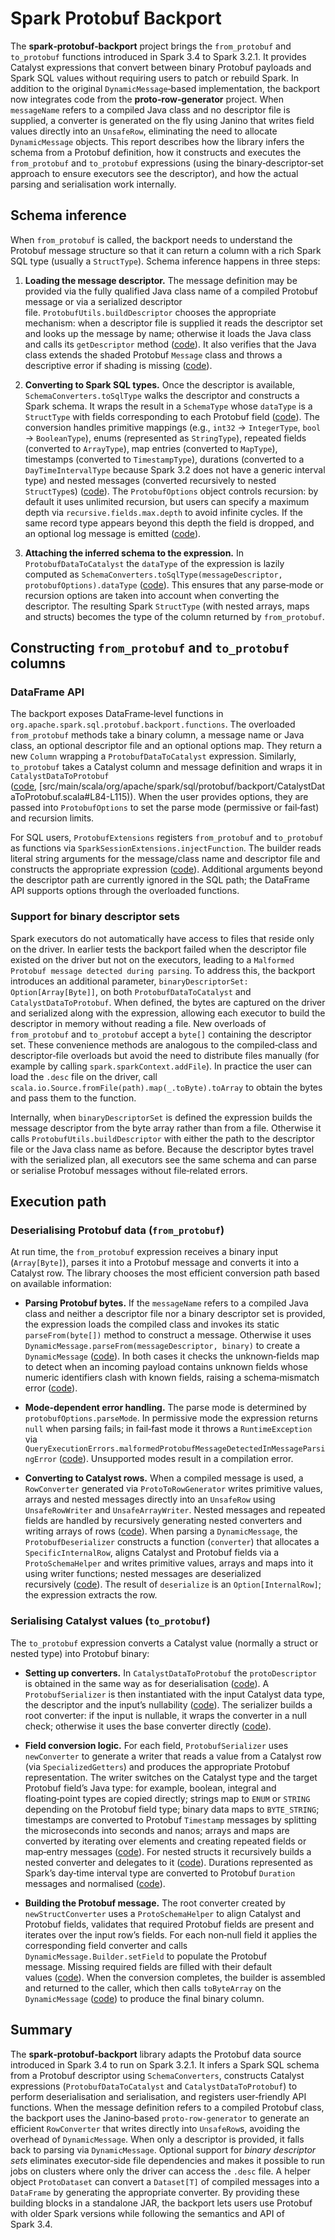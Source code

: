 # Spark Protobuf Backport

The **spark‑protobuf‑backport** project brings the `from_protobuf` and `to_protobuf` functions introduced in Spark 3.4 to Spark 3.2.1. It provides Catalyst expressions that convert between binary Protobuf payloads and Spark SQL values without requiring users to patch or rebuild Spark. In addition to the original `DynamicMessage`‑based implementation, the backport now integrates code from the **proto‑row‑generator** project. When `messageName` refers to a compiled Java class and no descriptor file is supplied, a converter is generated on the fly using Janino that writes field values directly into an `UnsafeRow`, eliminating the need to allocate `DynamicMessage` objects. This report describes how the library infers the schema from a Protobuf definition, how it constructs and executes the `from_protobuf` and `to_protobuf` expressions (using the binary‑descriptor‑set approach to ensure executors see the descriptor), and how the actual parsing and serialisation work internally.

## Schema inference

When `from_protobuf` is called, the backport needs to understand the Protobuf message structure so that it can return a column with a rich Spark SQL type (usually a `StructType`). Schema inference happens in three steps:

1. **Loading the message descriptor.** The message definition may be provided via the fully qualified Java class name of a compiled Protobuf message or via a serialized descriptor file. `ProtobufUtils.buildDescriptor` chooses the appropriate mechanism: when a descriptor file is supplied it reads the descriptor set and looks up the message by name; otherwise it loads the Java class and calls its `getDescriptor` method ([code](core/src/main/scala/org/apache/spark/sql/protobuf/backport/utils/ProtobufUtils.scala#L124-L129)). It also verifies that the Java class extends the shaded Protobuf `Message` class and throws a descriptive error if shading is missing ([code](core/src/main/scala/org/apache/spark/sql/protobuf/backport/utils/ProtobufUtils.scala#L136-L172)).

2. **Converting to Spark SQL types.** Once the descriptor is available, `SchemaConverters.toSqlType` walks the descriptor and constructs a Spark schema. It wraps the result in a `SchemaType` whose `dataType` is a `StructType` with fields corresponding to each Protobuf field ([code](core/src/main/scala/org/apache/spark/sql/protobuf/backport/utils/SchemaConverters.scala#L34-L47)). The conversion handles primitive mappings (e.g., `int32` → `IntegerType`, `bool` → `BooleanType`), enums (represented as `StringType`), repeated fields (converted to `ArrayType`), map entries (converted to `MapType`), timestamps (converted to `TimestampType`), durations (converted to a `DayTimeIntervalType` because Spark 3.2 does not have a generic interval type) and nested messages (converted recursively to nested `StructType`s) ([code](core/src/main/scala/org/apache/spark/sql/protobuf/backport/utils/SchemaConverters.scala#L54-L126)). The `ProtobufOptions` object controls recursion: by default it uses unlimited recursion, but users can specify a maximum depth via `recursive.fields.max.depth` to avoid infinite cycles. If the same record type appears beyond this depth the field is dropped, and an optional log message is emitted ([code](core/src/main/scala/org/apache/spark/sql/protobuf/backport/utils/SchemaConverters.scala#L100-L117)).

3. **Attaching the inferred schema to the expression.** In `ProtobufDataToCatalyst` the `dataType` of the expression is lazily computed as `SchemaConverters.toSqlType(messageDescriptor, protobufOptions).dataType` ([code](core/src/main/scala/org/apache/spark/sql/protobuf/backport/ProtobufDataToCatalyst.scala#L66-L68)). This ensures that any parse‑mode or recursion options are taken into account when converting the descriptor. The resulting Spark `StructType` (with nested arrays, maps and structs) becomes the type of the column returned by `from_protobuf`.

## Constructing `from_protobuf` and `to_protobuf` columns

### DataFrame API

The backport exposes DataFrame‑level functions in `org.apache.spark.sql.protobuf.backport.functions`. The overloaded `from_protobuf` methods take a binary column, a message name or Java class, an optional descriptor file and an optional options map. They return a new `Column` wrapping a `ProtobufDataToCatalyst` expression. Similarly, `to_protobuf` takes a Catalyst column and message definition and wraps it in `CatalystDataToProtobuf` ([code](core/src/main/scala/org/apache/spark/sql/protobuf/backport/CatalystDataToProtobuf.scala#L19-L37), [src/main/scala/org/apache/spark/sql/protobuf/backport/CatalystDataToProtobuf.scala#L84-L115)). When the user provides options, they are passed into `ProtobufOptions` to set the parse mode (permissive or fail‑fast) and recursion limits.

For SQL users, `ProtobufExtensions` registers `from_protobuf` and `to_protobuf` as functions via `SparkSessionExtensions.injectFunction`. The builder reads literal string arguments for the message/class name and descriptor file and constructs the appropriate expression ([code](core/src/main/scala/org/apache/spark/sql/protobuf/backport/ProtobufExtensions.scala#L31-L70)). Additional arguments beyond the descriptor path are currently ignored in the SQL path; the DataFrame API supports options through the overloaded functions.

### Support for binary descriptor sets

Spark executors do not automatically have access to files that reside only on the driver. In earlier tests the backport failed when the descriptor file existed on the driver but not on the executors, leading to a `Malformed Protobuf message detected during parsing`. To address this, the backport introduces an additional parameter, `binaryDescriptorSet: Option[Array[Byte]]`, on both `ProtobufDataToCatalyst` and `CatalystDataToProtobuf`. When defined, the bytes are captured on the driver and serialized along with the expression, allowing each executor to build the descriptor in memory without reading a file. New overloads of `from_protobuf` and `to_protobuf` accept a `byte[]` containing the descriptor set. These convenience methods are analogous to the compiled‑class and descriptor‑file overloads but avoid the need to distribute files manually (for example by calling `spark.sparkContext.addFile`). In practice the user can load the `.desc` file on the driver, call `scala.io.Source.fromFile(path).map(_.toByte).toArray` to obtain the bytes and pass them to the function.

Internally, when `binaryDescriptorSet` is defined the expression builds the message descriptor from the byte array rather than from a file. Otherwise it calls `ProtobufUtils.buildDescriptor` with either the path to the descriptor file or the Java class name as before. Because the descriptor bytes travel with the serialized plan, all executors see the same schema and can parse or serialise Protobuf messages without file‑related errors.

## Execution path

### Deserialising Protobuf data (`from_protobuf`)

At run time, the `from_protobuf` expression receives a binary input (`Array[Byte]`), parses it into a Protobuf message and converts it into a Catalyst row. The library chooses the most efficient conversion path based on available information:

* **Parsing Protobuf bytes.** If the `messageName` refers to a compiled Java class and neither a descriptor file nor a binary descriptor set is provided, the expression loads the compiled class and invokes its static `parseFrom(byte[])` method to construct a message. Otherwise it uses `DynamicMessage.parseFrom(messageDescriptor, binary)` to create a `DynamicMessage` ([code](core/src/main/scala/org/apache/spark/sql/protobuf/backport/ProtobufDataToCatalyst.scala#L168-L177)). In both cases it checks the unknown‑fields map to detect when an incoming payload contains unknown fields whose numeric identifiers clash with known fields, raising a schema‑mismatch error ([code](core/src/main/scala/org/apache/spark/sql/protobuf/backport/ProtobufDataToCatalyst.scala#L185-L194)).

* **Mode‑dependent error handling.** The parse mode is determined by `protobufOptions.parseMode`. In permissive mode the expression returns `null` when parsing fails; in fail‑fast mode it throws a `RuntimeException` via `QueryExecutionErrors.malformedProtobufMessageDetectedInMessageParsingError` ([code](core/src/main/scala/org/apache/spark/sql/protobuf/backport/ProtobufDataToCatalyst.scala#L90-L97)). Unsupported modes result in a compilation error.

* **Converting to Catalyst rows.** When a compiled message is used, a `RowConverter` generated via `ProtoToRowGenerator` writes primitive values, arrays and nested messages directly into an `UnsafeRow` using `UnsafeRowWriter` and `UnsafeArrayWriter`. Nested messages and repeated fields are handled by recursively generating nested converters and writing arrays of rows ([code](core/src/main/scala/fastproto/ProtoToRowGenerator.scala#L70-L102)). When parsing a `DynamicMessage`, the `ProtobufDeserializer` constructs a function (`converter`) that allocates a `SpecificInternalRow`, aligns Catalyst and Protobuf fields via a `ProtoSchemaHelper` and writes primitive values, arrays and maps into it using writer functions; nested messages are deserialized recursively ([code](core/src/main/scala/org/apache/spark/sql/protobuf/backport/ProtobufDeserializer.scala#L68-L141)). The result of `deserialize` is an `Option[InternalRow]`; the expression extracts the row.

### Serialising Catalyst values (`to_protobuf`)

The `to_protobuf` expression converts a Catalyst value (normally a struct or nested type) into Protobuf binary:

* **Setting up converters.** In `CatalystDataToProtobuf` the `protoDescriptor` is obtained in the same way as for deserialisation ([code](core/src/main/scala/org/apache/spark/sql/protobuf/backport/CatalystDataToProtobuf.scala#L46-L53)). A `ProtobufSerializer` is then instantiated with the input Catalyst data type, the descriptor and the input’s nullability ([code](core/src/main/scala/org/apache/spark/sql/protobuf/backport/CatalystDataToProtobuf.scala#L46-L50)). The serializer builds a root converter: if the input is nullable, it wraps the converter in a null check; otherwise it uses the base converter directly ([code](core/src/main/scala/org/apache/spark/sql/protobuf/backport/ProtobufSerializer.scala#L50-L69)).

* **Field conversion logic.** For each field, `ProtobufSerializer` uses `newConverter` to generate a writer that reads a value from a Catalyst row (via `SpecializedGetters`) and produces the appropriate Protobuf representation. The writer switches on the Catalyst type and the target Protobuf field’s Java type: for example, boolean, integral and floating‑point types are copied directly; strings map to `ENUM` or `STRING` depending on the Protobuf field type; binary data maps to `BYTE_STRING`; timestamps are converted to Protobuf `Timestamp` messages by splitting the microseconds into seconds and nanos; arrays and maps are converted by iterating over elements and creating repeated fields or map‑entry messages ([code](core/src/main/scala/org/apache/spark/sql/protobuf/backport/ProtobufSerializer.scala#L75-L147)). For nested structs it recursively builds a nested converter and delegates to it ([code](core/src/main/scala/org/apache/spark/sql/protobuf/backport/ProtobufSerializer.scala#L131-L137)). Durations represented as Spark’s day‑time interval type are converted to Protobuf `Duration` messages and normalised ([code](core/src/main/scala/org/apache/spark/sql/protobuf/backport/ProtobufSerializer.scala#L168-L176)).

* **Building the Protobuf message.** The root converter created by `newStructConverter` uses a `ProtoSchemaHelper` to align Catalyst and Protobuf fields, validates that required Protobuf fields are present and iterates over the input row’s fields. For each non‑null field it applies the corresponding field converter and calls `DynamicMessage.Builder.setField` to populate the Protobuf message. Missing required fields are filled with their default values ([code](core/src/main/scala/org/apache/spark/sql/protobuf/backport/ProtobufSerializer.scala#L134-L168)). When the conversion completes, the builder is assembled and returned to the caller, which then calls `toByteArray` on the `DynamicMessage` ([code](core/src/main/scala/org/apache/spark/sql/protobuf/backport/CatalystDataToProtobuf.scala#L46-L48)) to produce the final binary column.

## Summary

The **spark‑protobuf‑backport** library adapts the Protobuf data source introduced in Spark 3.4 to run on Spark 3.2.1. It infers a Spark SQL schema from a Protobuf descriptor using `SchemaConverters`, constructs Catalyst expressions (`ProtobufDataToCatalyst` and `CatalystDataToProtobuf`) to perform deserialisation and serialisation, and registers user‑friendly API functions. When the message definition refers to a compiled Protobuf class, the backport uses the Janino‑based `proto‑row‑generator` to generate an efficient `RowConverter` that writes directly into `UnsafeRow`s, avoiding the overhead of `DynamicMessage`. When only a descriptor is provided, it falls back to parsing via `DynamicMessage`. Optional support for *binary descriptor sets* eliminates executor‑side file dependencies and makes it possible to run jobs on clusters where only the driver can access the `.desc` file. A helper object `ProtoDataset` can convert a `Dataset[T]` of compiled messages into a `DataFrame` by generating the appropriate converter. By providing these building blocks in a standalone JAR, the backport lets users use Protobuf with older Spark versions while following the semantics and API of Spark 3.4.